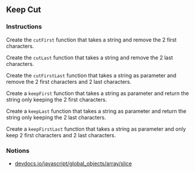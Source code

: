 ## Keep Cut

### Instructions

Create the `cutFirst` function that takes a string
and remove the 2 first characters.

Create the `cutLast` function that takes a string
and remove the 2 last characters.

Create the `cutFirstLast` function that takes a string as parameter
and remove the 2 first characters and 2 last characters.

Create a `keepFirst` function that takes a string as parameter
and return the string only keeping the 2 first characters.

Create a `keepLast` function that takes a string as parameter
and return the string only keeping the 2 last characters.

Create a `keepFirstLast` function that takes a string as parameter
and only keep 2 first characters and 2 last characters.


### Notions

- [devdocs.io/javascript/global_objects/array/slice](https://devdocs.io/javascript/global_objects/array/slice)
